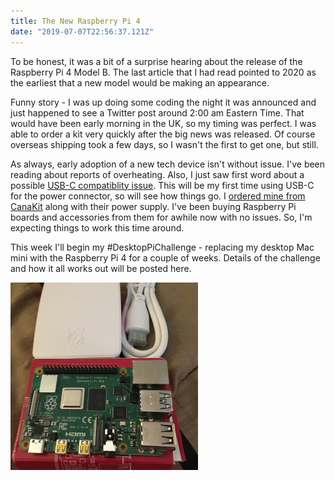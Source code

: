 ```yaml
---
title: The New Raspberry Pi 4
date: "2019-07-07T22:56:37.121Z"
---
```


To be honest, it was a bit of a surprise hearing about the release of the Raspberry Pi 4 Model B. The last article that I had read pointed to 2020 as the earliest that a new model would be making an appearance.

Funny story - I was up doing some coding the night it was announced and just happened to see a Twitter post around 2:00 am Eastern Time. That would have been early morning in the UK, so my timing was perfect. I was able to order a kit very quickly after the big news was released. Of course overseas shipping took a few days, so I wasn't the first to get one, but still.  

As always, early adoption of a new tech device isn't without issue.  I've been reading about reports of overheating.  Also, I just saw first word about a possible [USB-C compatiblity issue](https://www.scorpia.co.uk/2019/06/28/pi4-not-working-with-some-chargers-or-why-you-need-two-cc-resistors/).  This will be my first time using USB-C for the power connector, so will see how things go. I [ordered mine from CanaKit](https://www.canakit.com/raspberry-pi-4-basic-kit.html) along with their power supply.  I've been buying Raspberry Pi boards and accessories from them for awhile now with no issues. So, I'm expecting things to work this time around.

This week I'll begin my \#DesktopPiChallenge - replacing my desktop Mac mini with the Raspberry Pi 4 for a couple of weeks. Details of the challenge and how it all works out will be posted here. 

![Raspberry Pi 4](./RPi4.jpg)
